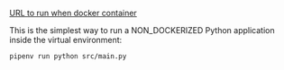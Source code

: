 [URL to run when docker container](http://localhost:8000/indexes/)

This is the simplest way to run a NON_DOCKERIZED Python application inside the virtual environment:
```sh
pipenv run python src/main.py
```
